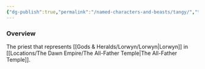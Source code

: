 ```yaml
---
{"dg-publish":true,"permalink":"/named-characters-and-beasts/tangy/","tags":["NPC"],"updated":"2025-01-18T23:46:47.823+00:00"}
---
```



### Overview
The priest that represents [[Gods & Heralds/Lorwyn/Lorwyn\|Lorwyn]] in [[Locations/The Dawn Empire/The All-Father Temple\|The All-Father Temple]].